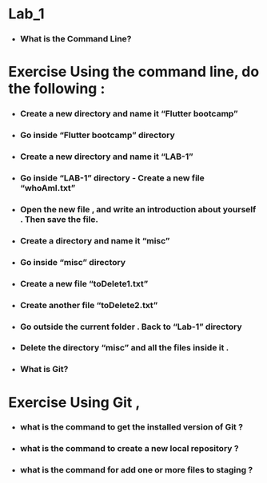 
# Lab_1

* ### What is the Command Line?

# Exercise Using the command line, do the following :
  
* ### Create a new directory and name it “Flutter bootcamp”

* ### Go inside “Flutter bootcamp” directory

* ### Create a new directory and name it “LAB-1”

* ### Go inside “LAB-1” directory - Create a new file “whoAmI.txt”

* ### Open the new file , and write an introduction about yourself . Then save the file.

* ### Create a directory and name it “misc”

* ### Go inside “misc” directory

* ### Create a new file “toDelete1.txt”

* ### Create another file “toDelete2.txt”

* ### Go outside the current folder . Back to “Lab-1” directory

* ### Delete the directory “misc” and all the files inside it .

* ### What is Git?

# Exercise Using Git ,

* ### what is the command to get the installed version of Git ?

* ### what is the command to create a new local repository ?

* ### what is the command for add one or more files to staging ?

